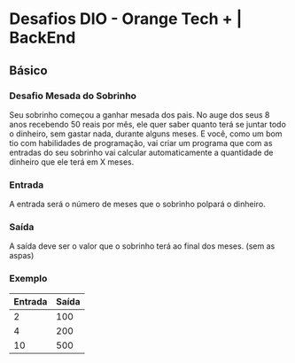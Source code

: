 # Desafios DIO - Orange Tech + | BackEnd

## Básico

### Desafio Mesada do Sobrinho

Seu sobrinho começou a ganhar mesada dos pais. No auge dos seus 8 anos recebendo 50 reais por mês, ele quer saber quanto terá se juntar todo o dinheiro, sem gastar nada, durante alguns meses. E você, como um bom tio com habilidades de programação, vai criar um programa que com as entradas do seu sobrinho vai calcular automaticamente a quantidade de dinheiro que ele terá em X meses.

### Entrada

A entrada será o número de meses que o sobrinho polpará o dinheiro.

### Saída

A saída deve ser o valor que o sobrinho terá ao final dos meses. (sem as aspas)

### Exemplo

| Entrada | Saída |
| ------- | ----- |
| 2       | 100   |
| 4       | 200   |
| 10      | 500   |